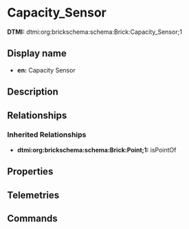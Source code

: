 # Capacity_Sensor
**DTMI:** dtmi:org:brickschema:schema:Brick:Capacity_Sensor;1
## Display name
- **en:** Capacity Sensor
## Description
## Relationships
### Inherited Relationships
* **dtmi:org:brickschema:schema:Brick:Point;1:** isPointOf
## Properties
## Telemetries
## Commands
